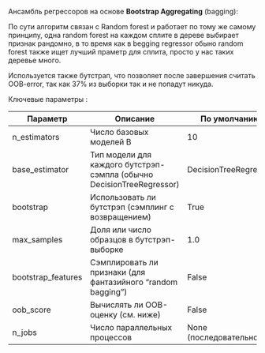 Ансамбль регрессоров на основе **Bootstrap Aggregating** (bagging):

По сути алгоритм связан с Random forest и работает по тому же самому принципу, одна random forest на каждом сплите в дереве выбирает признак рандомно, в то время как в begging regressor обыно random forest также ищет лучший праметр для сплита, просто у нас таких деревье много. 

Используется также бутстрап, что позволяет после завершения считать OOB-error, так как 37% из выборки так и не попадут никуда. 

Ключевые параметры : 

| **Параметр**       | **Описание**                                                          | **По умолчанию**       |
| ------------------ | --------------------------------------------------------------------- | ---------------------- |
| n_estimators       | Число базовых моделей B                                               | 10                     |
| base_estimator     | Тип модели для каждого бутстрэп-сэмпла (обычно DecisionTreeRegressor) | DecisionTreeRegressor  |
| bootstrap          | Использовать ли бутстрэп (сэмплинг с возвращением)                    | True                   |
| max_samples        | Доля или число образцов в бутстрэп-выборке                            | 1.0                    |
| bootstrap_features | Сэмплировать ли признаки (для фантазийного “random bagging”)          | False                  |
| oob_score          | Вычислять ли OOB-оценку (см. ниже)                                    | False                  |
| n_jobs             | Число параллельных процессов                                          | None (последовательно) |

